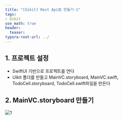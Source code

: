 ```yaml
---
title: "[Uikit] Rest Api앱 만들기-1"
tags: 
- Uikit
use_math: true
header: 
  teaser: 
typora-root-url: ../
---
```


## 1. 프로젝트 설정

- SwiftUI 기반으로 프로젝트를 연다
- Uikit 폴더를 만들고 MainVC.storyboard, MainVC.swift, TodoCell.storyboard, TodoCell.swift파일을 만든다

## 2. MainVC.storyboard 만들기

<!-- ![plz](/assets/img/2025-02-06-[Blog] 깃블로그 이미지 편하게 작성하는법/plz.png)  
![plz](/assets/img/2025-03-24-[Uikit] RestApi 앱 만들기-1/1.png)  
![plz](/assets/img/2025-03-24-[Uikit] RestApi 앱 만들기-1/2.png)   -->

<!-- <img src="/assets/img/2025-03-24-[Uikit] RestApi 앱 만들기-1/2.png" alt="img1.daumcdn" style="zoom:70%;" /> -->
<!-- <img src="/assets/img/2025-03-24-[Uikit] RestApi 앱 만들기-1/1.png" alt="img1.daumcdn" style="zoom:70%;" /> -->



![1](/assets/img/2025-03-24-[Uikit]-RestApi-앱-만들기-1/1.png)  
  
  

